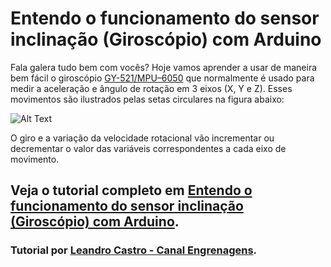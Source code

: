 # Entendo o funcionamento do sensor inclinação (Giroscópio) com Arduino

Fala galera tudo bem com vocês? Hoje vamos aprender a usar de maneira bem fácil o giroscópio [GY-521/MPU–6050](https://www.arduinoomega.com/acelerometro-e-giroscopio-3-eixos-6-dof-mpu-6050) que normalmente é usado para medir a aceleração e ângulo de rotação em 3 eixos (X, Y e Z). Esses movimentos são ilustrados pelas setas circulares na figura abaixo:

![Alt Text](https://blog.arduinoomega.com/wp-content/uploads/2021/04/image-281x300.png)

O giro e a variação da velocidade rotacional vão incrementar ou decrementar o valor das variáveis correspondentes a cada eixo de movimento.

## Veja o tutorial completo em [Entendo o funcionamento do sensor inclinação (Giroscópio) com Arduino](https://blog.arduinoomega.com/5-passos-para-utilizar-o-sensor-de-inclinacao-giroscopio/).

### Tutorial por [Leandro Castro - Canal Engrenagens](https://www.youtube.com/channel/UCcBm4Zcty4iP9MsXXK_lMdQ).
